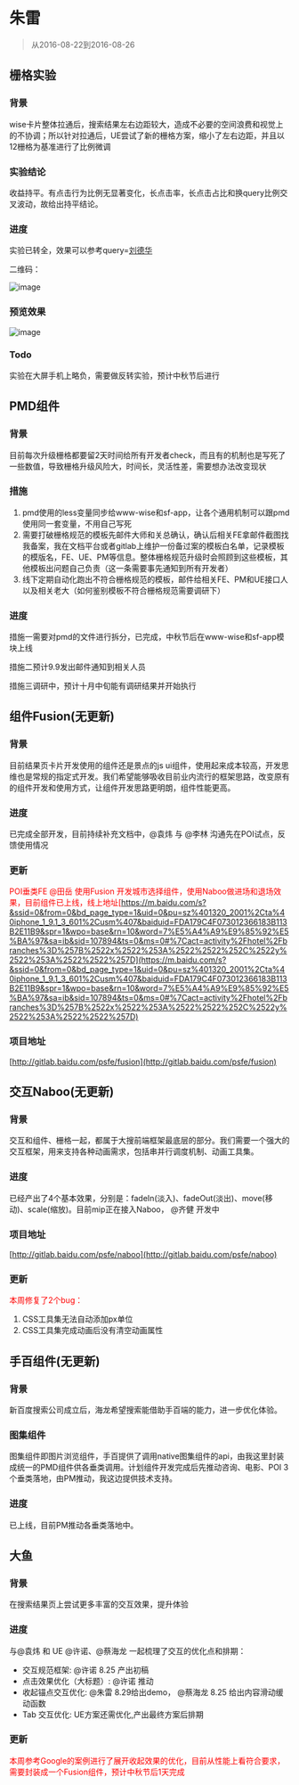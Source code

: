 # 朱雷

> 从2016-08-22到2016-08-26

## 栅格实验

### 背景

wise卡片整体拉通后，搜索结果左右边距较大，造成不必要的空间浪费和视觉上的不协调；所以针对拉通后，UE尝试了新的栅格方案，缩小了左右边距，并且以12栅格为基准进行了比例微调

### 实验结论

收益持平。有点击行为比例无显著变化，长点击率，长点击占比和换query比例交叉波动，故给出持平结论。

### 进度

实验已转全，效果可以参考query=[刘德华](https://m.baidu.com/s?word=%E5%88%98%E5%BE%B7%E5%8D%8E)

二维码：

![image](./img/zhulei05/code.png)

### 预览效果

![image](./img/zhulei05/example.png)

### Todo

实验在大屏手机上略负，需要做反转实验，预计中秋节后进行

## PMD组件

### 背景

目前每次升级栅格都要留2天时间给所有开发者check，而且有的机制也是写死了一些数值，导致栅格升级风险大，时间长，灵活性差，需要想办法改变现状

### 措施

1. pmd使用的less变量同步给www-wise和sf-app，让各个通用机制可以跟pmd使用同一套变量，不用自己写死
1. 需要打破栅格规范的模板先邮件大师和关总确认，确认后相关FE拿邮件截图找我备案，我在文档平台或者gitlab上维护一份备过案的模板白名单，记录模板的模版名，FE、UE、PM等信息。整体栅格规范升级时会照顾到这些模板，其他模板出问题自己负责（这一条需要事先通知到所有开发者）
1. 线下定期自动化跑出不符合栅格规范的模板，邮件给相关FE、PM和UE接口人以及相关老大（如何鉴别模板不符合栅格规范需要调研下）

### 进度

措施一需要对pmd的文件进行拆分，已完成，中秋节后在www-wise和sf-app模块上线

措施二预计9.9发出邮件通知到相关人员

措施三调研中，预计十月中旬能有调研结果并开始执行

## 组件Fusion(无更新)

### 背景

目前结果页卡片开发使用的组件还是景点的js ui组件，使用起来成本较高，开发思维也是常规的指定式开发。我们希望能够吸收目前业内流行的框架思路，改变原有的组件开发和使用方式，让组件开发思路更明朗，组件性能更高。

### 进度

已完成全部开发，目前持续补充文档中，@袁炜 与 @李林 沟通先在POI试点，反馈使用情况

### 更新

<span style="color: red;">POI垂类FE @田岳 使用Fusion 开发城市选择组件，使用Naboo做进场和退场效果，目前组件已上线，线上地址[https://m.baidu.com/s?&ssid=0&from=0&bd_page_type=1&uid=0&pu=sz%401320_2001%2Cta%40iphone_1_9.1_3_601%2Cusm%407&baiduid=FDA179C4F073012366183B113B2E11B9&spr=1&wpo=base&rn=10&word=7%E5%A4%A9%E9%85%92%E5%BA%97&sa=ib&sid=107894&ts=0&ms=0#%7Cact=activity%2Fhotel%2Fbranches%3D%257B%2522x%2522%253A%2522%2522%252C%2522y%2522%253A%2522%2522%257D](https://m.baidu.com/s?&ssid=0&from=0&bd_page_type=1&uid=0&pu=sz%401320_2001%2Cta%40iphone_1_9.1_3_601%2Cusm%407&baiduid=FDA179C4F073012366183B113B2E11B9&spr=1&wpo=base&rn=10&word=7%E5%A4%A9%E9%85%92%E5%BA%97&sa=ib&sid=107894&ts=0&ms=0#%7Cact=activity%2Fhotel%2Fbranches%3D%257B%2522x%2522%253A%2522%2522%252C%2522y%2522%253A%2522%2522%257D)</span>

### 项目地址

[http://gitlab.baidu.com/psfe/fusion](http://gitlab.baidu.com/psfe/fusion)

## 交互Naboo(无更新)

### 背景

交互和组件、栅格一起，都属于大搜前端框架最底层的部分。我们需要一个强大的交互框架，用来支持各种动画需求，包括串并行调度机制、动画工具集。

### 进度

已经产出了4个基本效果，分别是：fadeIn(淡入)、fadeOut(淡出)、move(移动)、scale(缩放)。目前mip正在接入Naboo， @齐健 开发中

### 项目地址

[http://gitlab.baidu.com/psfe/naboo](http://gitlab.baidu.com/psfe/naboo)

### 更新

<p style="color: red;">
本周修复了2个bug：

1. CSS工具集无法自动添加px单位
2. CSS工具集完成动画后没有清空动画属性
</p>

## 手百组件(无更新)

### 背景

新百度搜索公司成立后，海龙希望搜索能借助手百端的能力，进一步优化体验。

### 图集组件

图集组件即图片浏览组件，手百提供了调用native图集组件的api，由我这里封装成统一的PMD组件供各垂类调用。计划组件开发完成后先推动咨询、电影、POI 3个垂类落地，由PM推动，我这边提供技术支持。

### 进度

已上线，目前PM推动各垂类落地中。

## 大鱼

### 背景

在搜索结果页上尝试更多丰富的交互效果，提升体验

### 进度

与@袁炜 和 UE @许诺、@蔡海龙 一起梳理了交互的优化点和排期：

* 交互规范框架: @许诺 8.25 产出初稿
* 点击效果优化（大标题）: @许诺 推动
* 收起锚点交互优化: @朱雷 8.29给出demo， @蔡海龙 8.25 给出内容滑动缓动函数
* Tab 交互优化: UE方案还需优化,产出最终方案后排期

### 更新

<span style="color: red;">本周参考Google的案例进行了展开收起效果的优化，目前从性能上看符合要求，需要封装成一个Fusion组件，预计中秋节后1天完成</span>
